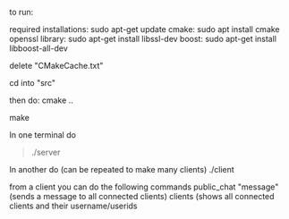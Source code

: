 to run:

required installations:
sudo apt-get update
cmake: sudo apt install cmake
openssl library: sudo apt-get install libssl-dev
boost: sudo apt-get install libboost-all-dev


delete "CMakeCache.txt"

cd into "src"

then do:
cmake ..

make

In one terminal do
> ./server

In another do (can be repeated to make many clients)
./client <username>

from a client you can do the following commands
public_chat "message"  (sends a message to all connected clients)
clients (shows all connected clients and their username/userids
